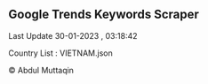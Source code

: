 

## Google Trends Keywords Scraper 
 
Last Update 30-01-2023 , 03:18:42

Country List :
VIETNAM.json



© Abdul Muttaqin 
